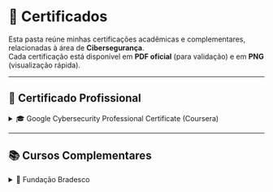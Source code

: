 # 📂 Certificados

Esta pasta reúne minhas certificações acadêmicas e complementares, relacionadas à área de **Cibersegurança**.  
Cada certificação está disponível em **PDF oficial** (para validação) e em **PNG** (visualização rápida).

---

## 📜 Certificado Profissional

<details>
<summary>🎓 Google Cybersecurity Professional Certificate (Coursera)</summary>

### Google Cybersecurity Professional Certificate (Coursera):

Certificação profissional composta por 8 cursos, cobrindo fundamentos de segurança da informação, redes, sistemas operacionais, gestão de riscos, detecção de incidentes e resposta a ameaças.

- *Certificado Profissional Completo*  
  [PDF](./google-cybersecurity-professional.pdf) | [PNG](./google-cybersecurity-professional.png)

### Cursos Inclusos:

1. **Foundations of Cybersecurity**  
   Conceitos básicos, funções e áreas de atuação em cibersegurança.  
   [PDF](./foundations-cybersecurity.pdf) | [PNG](./foundations-cybersecurity.png)

2. **Play It Safe: Manage Security Risks**  
   Gestão de riscos e aplicação de controles de segurança.  
   [PDF](./manage-security-risks.pdf) | [PNG](./manage-security-risks.png)

3. **Connect and Protect: Networks and Network Security**  
   Redes, protocolos e mecanismos de proteção em ambientes corporativos.  
   [PDF](./networks-security.pdf) | [PNG](./networks-security.png)

4. **Tools of the Trade: Linux and SQL**  
   Fundamentos de Linux, comandos de terminal e uso de SQL em segurança.  
   [PDF](./linux-sql.pdf) | [PNG](./linux-sql.png)

5. **Assets, Threats, and Vulnerabilities**  
   Identificação de ativos críticos, análise de ameaças e avaliação de vulnerabilidades.  
   [PDF](./assets-threats-vulnerabilities.pdf) | [PNG](./assets-threats-vulnerabilities.png)

6. **Sound the Alarm: Detection and Response**  
   Técnicas de monitoramento, investigação e resposta a incidentes.  
   [PDF](./detection-response.pdf) | [PNG](./detection-response.png)

7. **Automate Cybersecurity Tasks with Python**  
   Automação de tarefas de segurança com Python.  
   [PDF](./automate-with-python.pdf) | [PNG](./automate-with-python.png)

8. **Put It to Work: Prepare for Cybersecurity Jobs**  
   Preparação para entrevistas e práticas profissionais em SOC.  
   [PDF](./cybersecurity-jobs.pdf) | [PNG](./cybersecurity-jobs.png)

</details>

---

## 📚 Cursos Complementares

<details>
<summary>🏫 Fundação Bradesco</summary>

### Fundação Bradesco:

Cursos essenciais que fornecem uma base sólida em **Fundamentos de TI**, **Segurança da Informação** e **Conformidade Legal** (LGPD). Este conhecimento é crucial para entender o contexto corporativo e regulatório dos ativos a serem protegidos.

1. **Segurança em Tecnologia da Informação**  
   Práticas de defesa aplicadas à infraestrutura de TI, incluindo aspectos físicos, lógicos e humanos.  
   [PDF](./bradesco-seguranca-ti.pdf) | [PNG](./bradesco-seguranca-ti.png)

2. **Lei Geral de Proteção de Dados (LGPD)**  
   Conceitos e obrigações da LGPD, princípios de tratamento de dados e medidas de segurança e governança.  
   [PDF](./bradesco-lgpd.pdf) | [PNG](./bradesco-lgpd.png)

3. **Fundamentos de TI: Hardware e Software**  
   Noções essenciais de hardware e software para troubleshooting e avaliação de infraestrutura.  
   [PDF](./bradesco-fundamentos-ti.pdf) | [PNG](./bradesco-fundamentos-ti.png)


</details>
